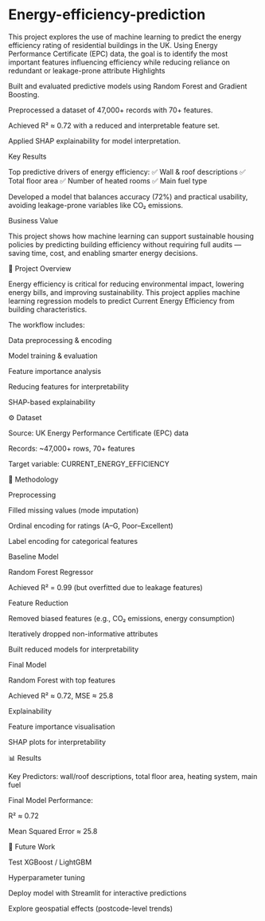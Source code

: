 # Energy-efficiency-prediction
This project explores the use of machine learning to predict the energy efficiency rating of residential buildings in the UK. Using Energy Performance Certificate (EPC) data, the goal is to identify the most important features influencing efficiency while reducing reliance on redundant or leakage-prone attribute
Highlights

Built and evaluated predictive models using Random Forest and Gradient Boosting.

Preprocessed a dataset of 47,000+ records with 70+ features.

Achieved R² ≈ 0.72 with a reduced and interpretable feature set.

Applied SHAP explainability for model interpretation.

Key Results

Top predictive drivers of energy efficiency:
✅ Wall & roof descriptions
✅ Total floor area
✅ Number of heated rooms
✅ Main fuel type

Developed a model that balances accuracy (72%) and practical usability, avoiding leakage-prone variables like CO₂ emissions.

Business Value

This project shows how machine learning can support sustainable housing policies by predicting building efficiency without requiring full audits — saving time, cost, and enabling smarter energy decisions.

📌 Project Overview

Energy efficiency is critical for reducing environmental impact, lowering energy bills, and improving sustainability.
This project applies machine learning regression models to predict Current Energy Efficiency from building characteristics.

The workflow includes:

Data preprocessing & encoding

Model training & evaluation

Feature importance analysis

Reducing features for interpretability

SHAP-based explainability

⚙️ Dataset

Source: UK Energy Performance Certificate (EPC) data

Records: ~47,000+ rows, 70+ features

Target variable: CURRENT_ENERGY_EFFICIENCY

🧪 Methodology

Preprocessing

Filled missing values (mode imputation)

Ordinal encoding for ratings (A–G, Poor–Excellent)

Label encoding for categorical features

Baseline Model

Random Forest Regressor

Achieved R² = 0.99 (but overfitted due to leakage features)

Feature Reduction

Removed biased features (e.g., CO₂ emissions, energy consumption)

Iteratively dropped non-informative attributes

Built reduced models for interpretability

Final Model

Random Forest with top features

Achieved R² ≈ 0.72, MSE ≈ 25.8

Explainability

Feature importance visualisation

SHAP plots for interpretability

📊 Results

Key Predictors: wall/roof descriptions, total floor area, heating system, main fuel

Final Model Performance:

R² ≈ 0.72

Mean Squared Error ≈ 25.8

🚀 Future Work

Test XGBoost / LightGBM

Hyperparameter tuning

Deploy model with Streamlit for interactive predictions

Explore geospatial effects (postcode-level trends)
